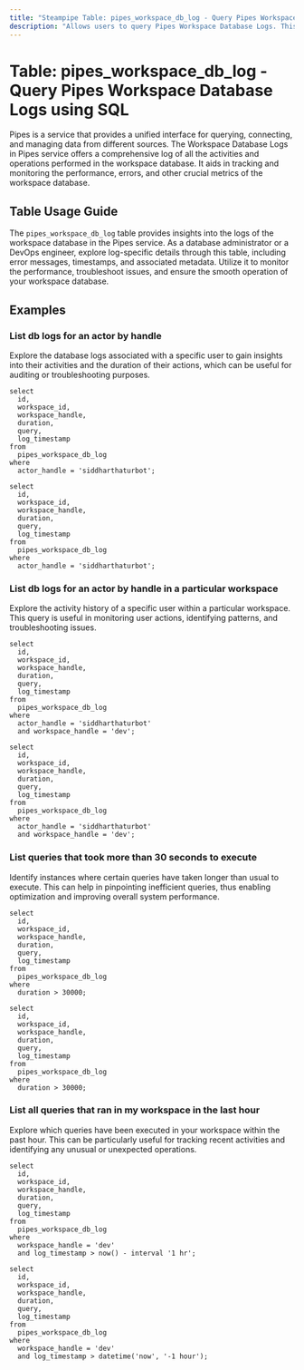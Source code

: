 ```yaml
---
title: "Steampipe Table: pipes_workspace_db_log - Query Pipes Workspace Database Logs using SQL"
description: "Allows users to query Pipes Workspace Database Logs. This table provides detailed information about all the logs related to the workspace database in the Pipes service."
---
```


# Table: pipes_workspace_db_log - Query Pipes Workspace Database Logs using SQL

Pipes is a service that provides a unified interface for querying, connecting, and managing data from different sources. The Workspace Database Logs in Pipes service offers a comprehensive log of all the activities and operations performed in the workspace database. It aids in tracking and monitoring the performance, errors, and other crucial metrics of the workspace database.

## Table Usage Guide

The `pipes_workspace_db_log` table provides insights into the logs of the workspace database in the Pipes service. As a database administrator or a DevOps engineer, explore log-specific details through this table, including error messages, timestamps, and associated metadata. Utilize it to monitor the performance, troubleshoot issues, and ensure the smooth operation of your workspace database.

## Examples

### List db logs for an actor by handle
Explore the database logs associated with a specific user to gain insights into their activities and the duration of their actions, which can be useful for auditing or troubleshooting purposes.

```sql+postgres
select
  id,
  workspace_id,
  workspace_handle,
  duration,
  query,
  log_timestamp
from
  pipes_workspace_db_log
where
  actor_handle = 'siddharthaturbot';
```

```sql+sqlite
select
  id,
  workspace_id,
  workspace_handle,
  duration,
  query,
  log_timestamp
from
  pipes_workspace_db_log
where
  actor_handle = 'siddharthaturbot';
```

### List db logs for an actor by handle in a particular workspace
Explore the activity history of a specific user within a particular workspace. This query is useful in monitoring user actions, identifying patterns, and troubleshooting issues.

```sql+postgres
select
  id,
  workspace_id,
  workspace_handle,
  duration,
  query,
  log_timestamp
from
  pipes_workspace_db_log
where
  actor_handle = 'siddharthaturbot'
  and workspace_handle = 'dev';
```

```sql+sqlite
select
  id,
  workspace_id,
  workspace_handle,
  duration,
  query,
  log_timestamp
from
  pipes_workspace_db_log
where
  actor_handle = 'siddharthaturbot'
  and workspace_handle = 'dev';
```

### List queries that took more than 30 seconds to execute
Identify instances where certain queries have taken longer than usual to execute. This can help in pinpointing inefficient queries, thus enabling optimization and improving overall system performance.

```sql+postgres
select
  id,
  workspace_id,
  workspace_handle,
  duration,
  query,
  log_timestamp
from
  pipes_workspace_db_log
where
  duration > 30000;
```

```sql+sqlite
select
  id,
  workspace_id,
  workspace_handle,
  duration,
  query,
  log_timestamp
from
  pipes_workspace_db_log
where
  duration > 30000;
```

### List all queries that ran in my workspace in the last hour
Explore which queries have been executed in your workspace within the past hour. This can be particularly useful for tracking recent activities and identifying any unusual or unexpected operations.

```sql+postgres
select
  id,
  workspace_id,
  workspace_handle,
  duration,
  query,
  log_timestamp
from
  pipes_workspace_db_log
where
  workspace_handle = 'dev'
  and log_timestamp > now() - interval '1 hr';
```

```sql+sqlite
select
  id,
  workspace_id,
  workspace_handle,
  duration,
  query,
  log_timestamp
from
  pipes_workspace_db_log
where
  workspace_handle = 'dev'
  and log_timestamp > datetime('now', '-1 hour');
```